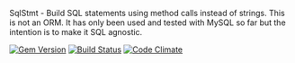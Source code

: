 SqlStmt - Build SQL statements using method calls instead of strings. This is not an ORM. It has only been used and tested with MySQL so far but the intention is to make it SQL agnostic.

[![Gem Version](https://badge.fury.io/rb/sqlstmt.svg)](https://badge.fury.io/rb/sqlstmt)
[![Build Status](https://github.com/atpsoft/sqlstmt/actions/workflows/ruby/badge.svg)](https://github.com/atpsoft/sqlstmt/actions/workflows/ruby/badge.svg)
[![Code Climate](https://codeclimate.com/github/atpsoft/sqlstmt.png)](https://codeclimate.com/github/atpsoft/sqlstmt)
